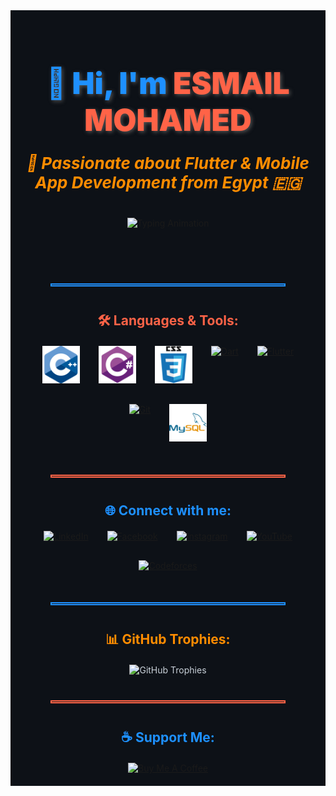 <div align="center" style="text-align: center; background-color: #0d1117; color: #c9d1d9; padding: 20px;">

  <h1 style="font-size: 48px; font-weight: 900; color: #1E90FF; text-shadow: 2px 2px 6px #555; margin-bottom: 0.5em;">
    👋 Hi, I'm <span style="color: #FF6347;">ESMAIL MOHAMED</span>
  </h1>

  <h3 style="font-size: 26px; font-weight: 700; margin: 0 0 40px 0; color: #FF8C00; font-style: italic;">
    🚀 Passionate about Flutter & Mobile App Development from Egypt 🇪🇬
  </h3>

  <a href="https://github.com/esmail-mohamed" target="_blank" style="text-decoration: none;">
    <img src="https://readme-typing-svg.herokuapp.com/?lines=Visit%20my%20LinkedIn%20Profile;I%20Post%20Insightful%20Content;Follow%20to%20get%20New%20Updates&font=Bold%20Code&center=true&color=30D050&pause=1750&size=21" alt="Typing Animation" style="max-width: 100%;">
  </a>

  <br><br>

  <hr style="width: 80%; border: 2px solid #1E90FF; margin: 40px auto;" />

  <h2 style="color: #FF6347; margin-bottom: 20px;">🛠️ Languages & Tools:</h2>
  <p style="margin-bottom: 50px; display: flex; justify-content: center; flex-wrap: wrap; gap: 30px;">
    <a href="https://www.w3schools.com/cpp/" target="_blank">
      <img src="https://raw.githubusercontent.com/devicons/devicon/master/icons/cplusplus/cplusplus-original.svg" width="60" alt="C++" />
    </a>
    <a href="https://www.w3schools.com/cs/" target="_blank">
      <img src="https://raw.githubusercontent.com/devicons/devicon/master/icons/csharp/csharp-original.svg" width="60" alt="C#" />
    </a>
    <a href="https://www.w3schools.com/css/" target="_blank">
      <img src="https://raw.githubusercontent.com/devicons/devicon/master/icons/css3/css3-original-wordmark.svg" width="60" alt="CSS3" />
    </a>
    <a href="https://dart.dev" target="_blank">
      <img src="https://www.vectorlogo.zone/logos/dartlang/dartlang-icon.svg" width="60" alt="Dart" />
    </a>
    <a href="https://flutter.dev" target="_blank">
      <img src="https://www.vectorlogo.zone/logos/flutterio/flutterio-icon.svg" width="60" alt="Flutter" />
    </a>
    <a href="https://git-scm.com/" target="_blank">
      <img src="https://www.vectorlogo.zone/logos/git-scm/git-scm-icon.svg" width="60" alt="Git" />
    </a>
    <a href="https://www.mysql.com/" target="_blank">
      <img src="https://raw.githubusercontent.com/devicons/devicon/master/icons/mysql/mysql-original-wordmark.svg" width="60" alt="MySQL" />
    </a>
  </p>

  <hr style="width: 80%; border: 2px solid #FF6347; margin: 40px auto;" />

  <h2 style="color: #1E90FF; margin-bottom: 20px;">🌐 Connect with me:</h2>
  <p style="margin-bottom: 50px; display: flex; justify-content: center; gap: 30px; flex-wrap: wrap;">
    <a href="https://www.linkedin.com/in/esmail-mohamed-a57905282/" target="_blank" aria-label="LinkedIn">
      <img src="https://cdn.jsdelivr.net/gh/devicons/devicon/icons/linkedin/linkedin-original.svg" width="50" alt="LinkedIn" />
    </a>
    <a href="https://www.facebook.com/esmail.mohamed.888363" target="_blank" aria-label="Facebook">
      <img src="https://raw.githubusercontent.com/rahuldkjain/github-profile-readme-generator/master/src/images/icons/Social/facebook.svg" width="50" alt="Facebook" />
    </a>
    <a href="https://www.instagram.com/esmail_ff123/" target="_blank" aria-label="Instagram">
      <img src="https://raw.githubusercontent.com/rahuldkjain/github-profile-readme-generator/master/src/images/icons/Social/instagram.svg" width="50" alt="Instagram" />
    </a>
    <a href="https://www.youtube.com/@esmailmohamed1233" target="_blank" aria-label="YouTube">
      <img src="https://raw.githubusercontent.com/rahuldkjain/github-profile-readme-generator/master/src/images/icons/Social/youtube.svg" width="50" alt="YouTube" />
    </a>
    <a href="https://codeforces.com/profile/esmail-mohamed" target="_blank" aria-label="Codeforces">
      <img src="https://raw.githubusercontent.com/rahuldkjain/github-profile-readme-generator/master/src/images/icons/Social/codeforces.svg" width="50" alt="Codeforces" />
    </a>
  </p>

  <hr style="width: 80%; border: 2px solid #1E90FF; margin: 40px auto;" />

  <h2 style="color: #FF8C00; margin-bottom: 20px;">📊 GitHub Trophies:</h2>
  <p style="display: flex; justify-content: center; gap: 20px; flex-wrap: wrap;">
    <img src="https://github-profile-trophy.vercel.app/?username=esmail-mohamed&theme=dracula&row=1&column=7" alt="GitHub Trophies" />
  </p>

  <hr style="width: 80%; border: 2px solid #FF6347; margin: 40px auto;" />

  <h2 style="color: #1E90FF; margin-bottom: 20px;">☕ Support Me:</h2>
  <a href="https://www.buymeacoffee.com/esmail1234" target="_blank" aria-label="Buy Me A Coffee">
    <img src="https://cdn.buymeacoffee.com/buttons/v2/default-yellow.png" height="50" width="210" alt="Buy Me A Coffee" />
  </a>

</div>
